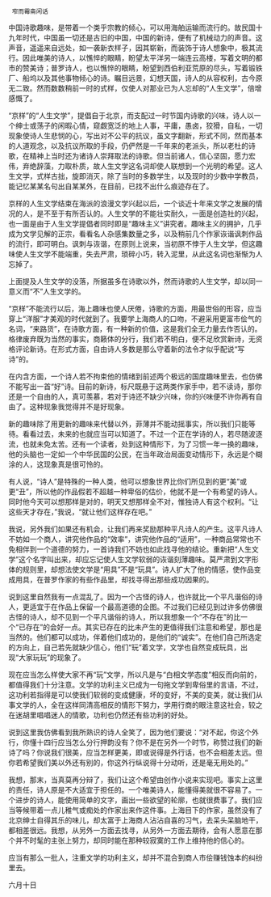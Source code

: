      窄而霉斋闲话 

   中国诗歌趣味，是带着一个类乎宗教的倾心，可以用海舶运输而流行的。故民国十九年时代，中国虽一切还是古旧的中国，中国的新诗，便有了机械动力的声音。这声音，遥遥来自远处，如一袭新衣样子，因其崭新，而装饰于诗人想象中，极其流行。因此唯美的诗人，以憔悴的眼睛，盼望太平洋另一端连云高楼，写着文明的都市的赞美诗；普罗诗人，也以憔悴的眼睛，盼望到西伯利亚荒原的尽头，写着锻铁厂、船坞以及其他事物倾心的诗。瞩目远景，幻想天国，诗人的从容权利，古今原无二致。然而数数稍前一时的式样，仅使人对那业已为人忘却的“人生文学”，倍增感慨了。

   “京样”的“人生文学”，提倡自于北京，而支配过一时节国内诗歌的兴味，诗人以一个绅士或荡子的闲暇心情，窥觑宽泛的地上人事，平庸，愚卤，狡猾，自私，一切现象使诗人生悲悯的心，写出对不公平的抗议，虽文字翻新，形式不同，然而基本的人道观念，以及抗议所取的手段，仍俨然是一千年来的老派头，所以老杜的诗歌，在精神上当时还为诸诗人崇拜取法的诗歌。但当前诸人，信心坚固，愿力宏伟，弃绝辞藻，力取朴质，故人生文学这名词却使人联想到一个光明的希望。这人生文学，式样古拙，旋即消灭，除了当时的多数学生，以及现时的少数中学教员，能记忆某某名句出自某某外，在目前，已找不出什么痕迹存在了。

   京样的人生文学结束在海派的浪漫文学兴起以后，一个谈近十年来文学之发展的情况的人，是不至于有所否认的。人生文学的不能壮实耐久，一面是创造社的兴起，也一面是由于人生文学提倡者同时即是“趣味主义”讲究者。趣味主义的拥护，几乎成为文学见解的正宗，看看名人杂感集数量之多，以及稍前几个作家诙谐讽刺作品的流行，即可明白。讽刺与诙谐，在原则上说来，当初原不悖于人生文学，但这趣味使人生文学不能端重，失去严肃，琐碎小巧，转入泥里，从此这名词也渐惭为人忘掉了。

   上面提及人生文学的没落，所据虽多在诗歌以外，然而诗歌的人生文学，却以同一意义而“不”人生文学的。 

   “京样”不能流行以后，海上趣味也使人厌倦，诗歌的方面，用最世俗的形容，应当穿上“洋服”才美观的时代就到了。我要学上海商人的口吻，不避采用更富市侩气的名词，“来路货”，在诗歌方面，有一种新的价值，这是我们全无力量去作否认的。格律废弃既为当然的事实，商籁体的分行，我们若不明白，便不足欣赏新诗，无资格评论新诗。在形式方面，自由诗人多数是那么守着新的法令才似乎配说“写诗”的。

   在内含方面，一个诗人若不拘束他的情绪到前述两个极远的国度趣味里去，也仿佛不能写出一首“好”诗。目前的新诗，标尺既悬于这两类作家手中，若不读诗，那你还是一个自由的人，真可羡慕，若对于诗还不缺少兴味，你的兴味便不许你再有自由了。这种现象我觉得并不是好现象。

   新的趣味除了用更新的趣味来代替以外，菲薄并不能动摇事实，所以我们只能等待。看看过去，未来的也就应当可以知道了。不过一个正在学诗的人，若尽随波逐流，也就未免太苦。还有一个读者，处到这种情形下，为了习惯一年一换的趣味，他的头脑也一定如一个中华民国的公民，在当年政治局面变动情形下，永远是个糊涂的人，这现象真是很可怜的。 

   有人说，“诗人”是特殊的一种人类，他可以想象世界比你们所见到的更“美”或更“丑”，所以他的作品假若不超越一种卑俗的估价，他就不是一个有希望的诗人。同时他今天可以想那样是对的，明天又想那样全不对，惟独诗人有这个权利。“让这些天才存在，”我说，“就让他们这样存在吧。”

   我说，另外我们如果还有机会，让我们再来奖励那种平凡诗人的产生。这平凡诗人不妨如一个商人，讲究他作品的“效率”，讲究他作品的“适用”，一种商品常常也不免相伴到一个道德的努力，一首诗我们不妨也如此找寻他的结论。重新把“人生文学”这个名字叫出来，却应忘记使人生文学软弱的诙谐刻薄趣味。莫严肃到文字形体的规则里，却想法使文学是“用具”不是“玩具”。诗人扩大了他的情感，使作品变成用具，在普罗作家的有些作品里，却找寻得出那些成功因果的。

   说到这里自然我有一点混乱了。因为一个古怪的诗人，也许就比一个平凡谐俗的诗人，更适宜于在作品上保留一个最高道德的企图。不过我们已经见到过许多仿佛很古怪的诗人，却不见到一个平凡谐俗的诗人，所以我想象一个“不存在”的比一个“已存在”的会好一点。其实已存在的比未产生的更值得我们注意和希望，那也是当然的。他们都可以成功，伴着他们成功的，是他们的“诚实”。在他们自己所选定的方向上，自己若先就缺少信心，他们“玩”着文学，文学也自然变成玩具，出现“大家玩玩”的现象了。

   现在应当怎么样使大家不再“玩”文学，所以凡是与“白相文学态度”相反而向前的，都值得我们十分注意。文学的功利主义已成为一句拖文学到卑俗里的言语，不过，这功利若指得是可以使我们软弱的变成健康，坏的变好，不美的变美，就让我们从事文学的人，全在这样同清高相反的情形下努力，学用行商的眼注意这社会，较之在迷胡里唱唱迷人的情歌，功利也仍然还有些功利的好处。

   说到这里我仿佛看到我所熟识的诗人全笑了，因为他们要说：“对不起，你这个外行，你懂十四行应当怎么分行押韵没有？你不是在另外一个时节，称赞过我们的新诗了吗？你说我们很美，应当怎样更美，即或说得是外行话，也不会相差太远。但你若希望我们美以外还有别的，你这外行纵说得十分动听，还是毫无用处的。”

   我想，那末，当真莫再分辩了，我们让这个希望由创作小说来实现吧。事实上这里的责任，诗人原是不大适宜于担任的。一个唯美诗人，能懂得美就很不容易了。一个进步的诗人，能使用简单的文字，画出一些欲望的轮廓，也就很费事了。我们应当等候带着一点儿稚气或痴处的作家出来作这件事。上海目下的作家，虽然没有了北京绅士自得其乐的味儿，却太富于上海商人沾沾自喜的习气，去呆头呆脑地干，都相差很远。我想，从另外一方面去找寻，从另外一方面去期待，会有人愿意在那个并不时髦的主张上努力，却同时能在那种较寂寞的工作上维持他的信心的。

   应当有那么一批人，注重文学的功利主义，却并不混合到商人市侩赚钱蚀本的纠纷里去。 

   六月十日 

